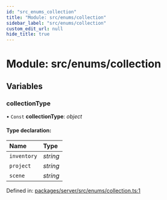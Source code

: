 ```yaml
---
id: "src_enums_collection"
title: "Module: src/enums/collection"
sidebar_label: "src/enums/collection"
custom_edit_url: null
hide_title: true
---
```


# Module: src/enums/collection

## Variables

### collectionType

• `Const` **collectionType**: *object*

#### Type declaration:

Name | Type |
:------ | :------ |
`inventory` | *string* |
`project` | *string* |
`scene` | *string* |

Defined in: [packages/server/src/enums/collection.ts:1](https://github.com/xr3ngine/xr3ngine/blob/66a84a950/packages/server/src/enums/collection.ts#L1)
